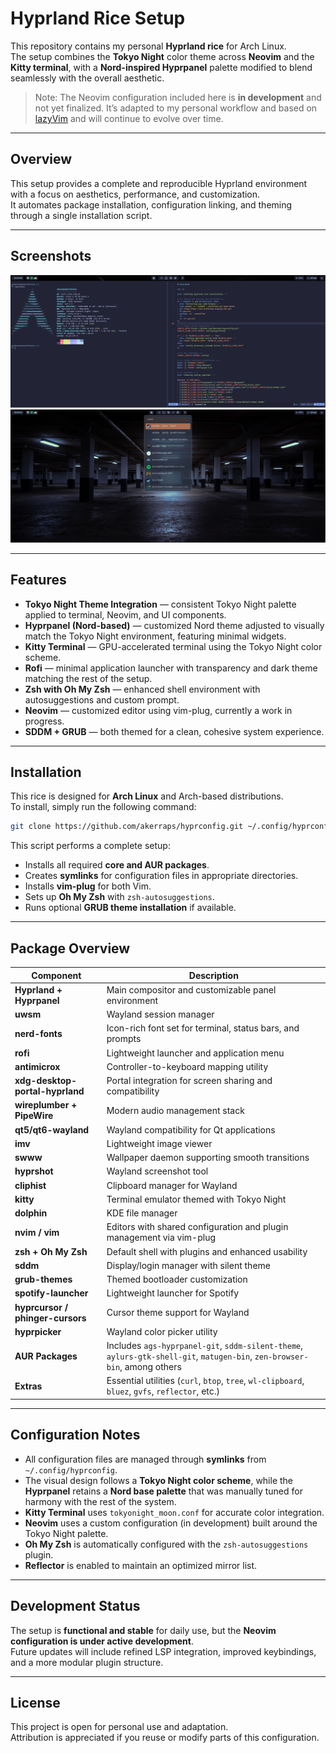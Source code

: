 # Hyprland Rice Setup

This repository contains my personal **Hyprland rice** for Arch Linux.  
The setup combines the **Tokyo Night** color theme across **Neovim** and the **Kitty terminal**, with a **Nord-inspired Hyprpanel** palette modified to blend seamlessly with the overall aesthetic.

> Note: The Neovim configuration included here is **in development** and not yet finalized. It’s adapted to my personal workflow and based on [lazyVim](https://www.lazyvim.org/) and will continue to evolve over time.

---

## Overview

This setup provides a complete and reproducible Hyprland environment with a focus on aesthetics, performance, and customization.  
It automates package installation, configuration linking, and theming through a single installation script.

---

## Screenshots

![Tokyo Night Rice 6](resources/My_first_rice_6.png)
![Tokyo Night Rice 7](resources/My_first_rice_7.png)

---

## Features

- **Tokyo Night Theme Integration** — consistent Tokyo Night palette applied to terminal, Neovim, and UI components.
- **Hyprpanel (Nord-based)** — customized Nord theme adjusted to visually match the Tokyo Night environment, featuring minimal widgets.
- **Kitty Terminal** — GPU-accelerated terminal using the Tokyo Night color scheme.
- **Rofi** — minimal application launcher with transparency and dark theme matching the rest of the setup.
- **Zsh with Oh My Zsh** — enhanced shell environment with autosuggestions and custom prompt.
- **Neovim** — customized editor using vim-plug, currently a work in progress.
- **SDDM + GRUB** — both themed for a clean, cohesive system experience.

---

## Installation

This rice is designed for **Arch Linux** and Arch-based distributions.  
To install, simply run the following command:

```bash
git clone https://github.com/akerraps/hyprconfig.git ~/.config/hyprconfig && bash ~/.config/hyprconfig/install.sh
```

This script performs a complete setup:

- Installs all required **core and AUR packages**.  
- Creates **symlinks** for configuration files in appropriate directories.  
- Installs **vim-plug** for both Vim.  
- Sets up **Oh My Zsh** with `zsh-autosuggestions`.  
- Runs optional **GRUB theme installation** if available.  

---

## Package Overview

| Component                         | Description                                                                                      |
|-----------------------------------|--------------------------------------------------------------------------------------------------|
| **Hyprland + Hyprpanel**          | Main compositor and customizable panel environment                                               |
| **uwsm**                          | Wayland session manager                                                                          |
| **nerd-fonts**                    | Icon-rich font set for terminal, status bars, and prompts                                        |
| **rofi**                          | Lightweight launcher and application menu                                                        |
| **antimicrox**                    | Controller-to-keyboard mapping utility                                                           |
| **xdg-desktop-portal-hyprland**   | Portal integration for screen sharing and compatibility                                          |
| **wireplumber + PipeWire**        | Modern audio management stack                                                                    |
| **qt5/qt6-wayland**               | Wayland compatibility for Qt applications                                                        |
| **imv**                           | Lightweight image viewer                                                                         |
| **swww**                          | Wallpaper daemon supporting smooth transitions                                                   |
| **hyprshot**                      | Wayland screenshot tool                                                                          |
| **cliphist**                      | Clipboard manager for Wayland                                                                    |
| **kitty**                         | Terminal emulator themed with Tokyo Night                                                        |
| **dolphin**                       | KDE file manager                                                                                 |
| **nvim / vim**                    | Editors with shared configuration and plugin management via vim-plug                             |
| **zsh + Oh My Zsh**               | Default shell with plugins and enhanced usability                                                |
| **sddm**                          | Display/login manager with silent theme                                                          |
| **grub-themes**                   | Themed bootloader customization                                                                  |
| **spotify-launcher**              | Lightweight launcher for Spotify                                                                 |
| **hyprcursor / phinger-cursors**  | Cursor theme support for Wayland                                                                 |
| **hyprpicker**                    | Wayland color picker utility                                                                     |
| **AUR Packages**                  | Includes `ags-hyprpanel-git`, `sddm-silent-theme`, `aylurs-gtk-shell-git`, `matugen-bin`, `zen-browser-bin`, among others |
| **Extras**                        | Essential utilities (`curl`, `btop`, `tree`, `wl-clipboard`, `bluez`, `gvfs`, `reflector`, etc.) |

---

## Configuration Notes

- All configuration files are managed through **symlinks** from `~/.config/hyprconfig`.  
- The visual design follows a **Tokyo Night color scheme**, while the **Hyprpanel** retains a **Nord base palette** that was manually tuned for harmony with the rest of the system.  
- **Kitty Terminal** uses `tokyonight_moon.conf` for accurate color integration.  
- **Neovim** uses a custom configuration (in development) built around the Tokyo Night palette.  
- **Oh My Zsh** is automatically configured with the `zsh-autosuggestions` plugin.  
- **Reflector** is enabled to maintain an optimized mirror list.

---

## Development Status

The setup is **functional and stable** for daily use, but the **Neovim configuration is under active development**.  
Future updates will include refined LSP integration, improved keybindings, and a more modular plugin structure.

---

## License

This project is open for personal use and adaptation.  
Attribution is appreciated if you reuse or modify parts of this configuration.
